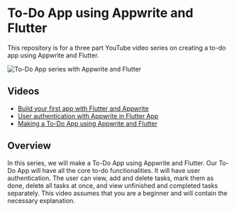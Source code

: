 # To-Do App using Appwrite and Flutter

This repository is for a three part YouTube video series on creating a to-do app using Appwrite and Flutter. 

![To-Do App series with Appwrite and Flutter](https://user-images.githubusercontent.com/81508078/232245267-c3afccbe-eb77-49fc-9b33-8ec3bbac2a4f.png)


## Videos

- [Build your first app with Flutter and Appwrite](https://youtu.be/CJL-03CgidE)
- [User authentication with Appwrite in Flutter App](https://youtu.be/WihQ1DIoJYg)
- [Making a To-Do App using Appwrite and Flutter](https://youtu.be/_ihKZOn3C18)


## Overview

In this series, we will make a To-Do App using Appwrite and Flutter. Our To-Do App will have all the core to-do functionalities. It will have user authentication. The user can view, add and delete tasks, mark them as done, delete all tasks at once, and view unfinished and completed tasks separately. This video assumes that you are a beginner and will contain the necessary explanation. 
